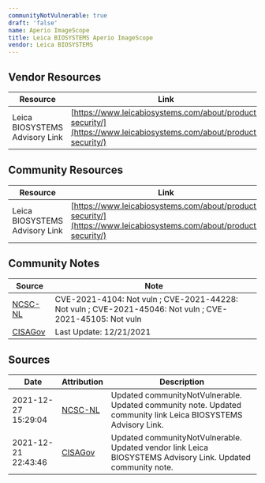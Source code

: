 ```yaml
---
communityNotVulnerable: true
draft: 'false'
name: Aperio ImageScope
title: Leica BIOSYSTEMS Aperio ImageScope
vendor: Leica BIOSYSTEMS
---
```


## Vendor Resources
| Resource | Link |
| --- | --- |
| Leica BIOSYSTEMS Advisory Link | [https://www.leicabiosystems.com/about/product-security/](https://www.leicabiosystems.com/about/product-security/) |

## Community Resources
| Resource | Link |
| --- | --- |
| Leica BIOSYSTEMS Advisory Link | [https://www.leicabiosystems.com/about/product-security/](https://www.leicabiosystems.com/about/product-security/) |

## Community Notes
| Source | Note |
| --- | --- |
| [NCSC-NL](https://github.com/NCSC-NL/log4shell/blob/main/software/README.md) | CVE-2021-4104: Not vuln ; CVE-2021-44228: Not vuln ; CVE-2021-45046: Not vuln ; CVE-2021-45105: Not vuln </ul> |
| [CISAGov](https://raw.githubusercontent.com/cisagov/log4j-affected-db/develop/README.md) | Last Update: 12/21/2021 |

## Sources
| Date | Attribution | Description |
| --- | --- | --- |
| 2021-12-27 15:29:04 | [NCSC-NL](https://github.com/NCSC-NL/log4shell/blob/main/software/README.md) | Updated communityNotVulnerable. Updated community note. Updated community link Leica BIOSYSTEMS Advisory Link.  |
| 2021-12-21 22:43:46 | [CISAGov](https://raw.githubusercontent.com/cisagov/log4j-affected-db/develop/README.md) | Updated communityNotVulnerable. Updated vendor link Leica BIOSYSTEMS Advisory Link. Updated community note.  |
